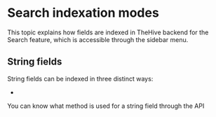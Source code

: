 # Search indexation modes

This topic explains how fields are indexed in TheHive backend for the Search feature, which is accessible through the sidebar menu.

## String fields

String fields can be indexed in three distinct ways:

* 

You can know what method is used for a string field through the API